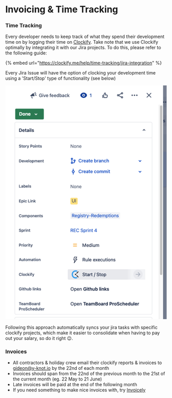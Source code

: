 # Invoicing & Time Tracking

### Time Tracking

Every developer needs to keep track of what they spend their development time on by logging their time on [Clockify](https://app.clockify.me/en/login). Take note that we use Clockify optimally by integrating it with our Jira projects. To do this, please refer to the following guide:

{% embed url="https://clockify.me/help/time-tracking/jira-integration" %}

Every Jira Issue will have the option of clocking your development time using a 'Start/Stop' type of functionality (see below)

![](<../.gitbook/assets/image (1).png>)

Following this approach automatically syncs your jira tasks with specific clockify projects, which make it easier to consolidate when having to pay out your salary, so do it right :wink:.

### Invoices

* All contractors & holiday crew email their clockify reports & invoices to [gideon@y-knot.io](mailto:gideon@y-knot.io) by the 22nd of each month
* Invoices should span from the 22nd of the previous month to the 21st of the current month (eg. 22 May to 21 June)
* Late invoices will be paid at the end of the following month
* If you need something to make nice invoices with, try [Invoicely](https://www.google.com/search?client=safari\&rls=en\&q=invoicely\&ie=UTF-8\&oe=UTF-8)

